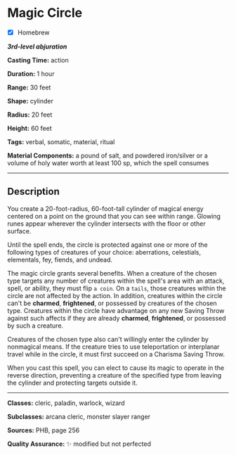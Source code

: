 # Magic Circle

- [x] Homebrew

***3rd-level abjuration***

**Casting Time:** action

**Duration:** 1 hour

**Range:** 30 feet

**Shape:** cylinder

**Radius:** 20 feet

**Height:** 60 feet

**Tags:** verbal, somatic, material, ritual

**Material Components:** a pound of salt, and powdered iron/silver or a volume of holy water worth at least 100 sp, which the spell consumes

---

## Description
You create a 20-foot-radius, 60-foot-tall cylinder of magical energy centered on a point on the ground that you can see within range.
Glowing runes appear wherever the cylinder intersects with the floor or other surface.

Until the spell ends, the circle is protected against one or more of the following types of creatures of your choice: aberrations, celestials, elementals, fey, fiends, and undead.

The magic circle grants several benefits.
When a creature of the chosen type targets any number of creatures within the spell's area with an attack, spell, or ability, they must flip `a coin`.
On a `tails`, those creatures within the circle are not affected by the action.
In addition, creatures within the circle can't be **charmed**, **frightened**, or possessed by creatures of the chosen type.
Creatures within the circle have advantage on any new Saving Throw against such affects if they are already **charmed**, **frightened**, or possessed by such a creature.

Creatures of the chosen type also can't willingly enter the cylinder by nonmagical means.
If the creature tries to use teleportation or interplanar travel while in the circle, it must first succeed on a Charisma Saving Throw.

When you cast this spell, you can elect to cause its magic to operate in the reverse direction, preventing a creature of the specified type from leaving the cylinder and protecting targets outside it.

---

**Classes:** cleric, paladin, warlock, wizard

**Subclasses:** arcana cleric, monster slayer ranger

**Sources:** PHB, page 256

**Quality Assurance:** :sparkles: modified but not perfected
